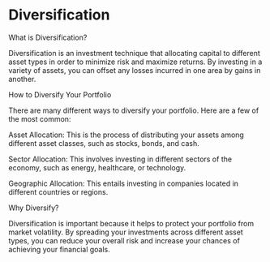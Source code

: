 # Diversification



What is Diversification?

Diversification is an investment technique that allocating capital to different asset types in order to minimize risk and maximize returns. By investing in a variety of assets, you can offset any losses incurred in one area by gains in another.

How to Diversify Your Portfolio

There are many different ways to diversify your portfolio. Here are a few of the most common:

Asset Allocation: This is the process of distributing your assets among different asset classes, such as stocks, bonds, and cash.

Sector Allocation: This involves investing in different sectors of the economy, such as energy, healthcare, or technology.

Geographic Allocation: This entails investing in companies located in different countries or regions.

Why Diversify?

Diversification is important because it helps to protect your portfolio from market volatility. By spreading your investments across different asset types, you can reduce your overall risk and increase your chances of achieving your financial goals.